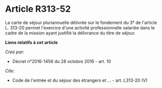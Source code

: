 # Article R313-52

La carte de séjour pluriannuelle délivrée sur le fondement du 3° de l'article L. 313-20 permet l'exercice d'une activité
professionnelle salariée dans le cadre de la mission ayant justifié la délivrance du titre de séjour.

**Liens relatifs à cet article**

_Créé par_:

  - Décret n°2016-1456 du 28 octobre 2016 - art. 10

_Cite_:

  - Code de l'entrée et du séjour des étrangers et ... - art. L313-20 (V)
